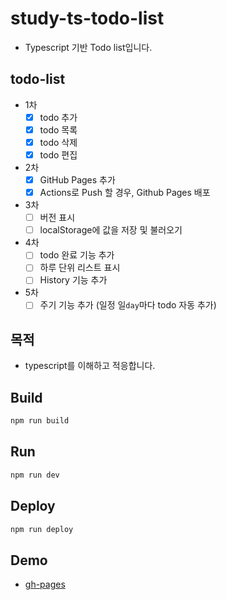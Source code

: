 # study-ts-todo-list

- Typescript 기반 Todo list입니다.

## todo-list

- 1차
  - [x] todo 추가
  - [x] todo 목록
  - [x] todo 삭제
  - [x] todo 편집
- 2차
  - [x] GitHub Pages 추가
  - [x] Actions로 Push 할 경우, Github Pages 배포
- 3차
  - [ ] 버전 표시
  - [ ] localStorage에 값을 저장 및 불러오기
- 4차
  - [ ] todo 완료 기능 추가
  - [ ] 하루 단위 리스트 표시
  - [ ] History 기능 추가
- 5차
  - [ ] 주기 기능 추가 (일정 일`day`마다 todo 자동 추가)

## 목적

- typescript를 이해하고 적응합니다.

## Build

```bash
npm run build
```

## Run

```bash
npm run dev
```

## Deploy

```bash
npm run deploy
```

## Demo

- [gh-pages](https://sotaneum.github.io/study-ts-todo-list)
